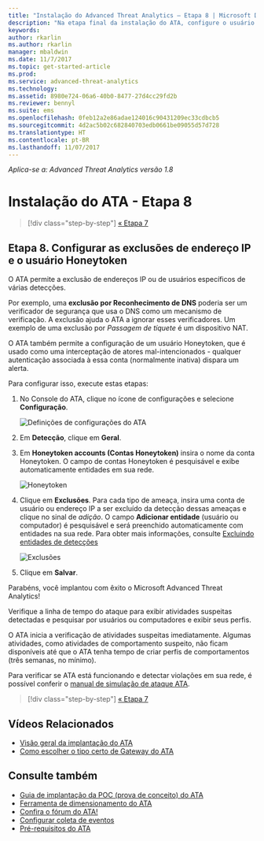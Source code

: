 ```yaml
---
title: "Instalação do Advanced Threat Analytics – Etapa 8 | Microsoft Docs"
description: "Na etapa final da instalação do ATA, configure o usuário Honeytoken."
keywords: 
author: rkarlin
ms.author: rkarlin
manager: mbaldwin
ms.date: 11/7/2017
ms.topic: get-started-article
ms.prod: 
ms.service: advanced-threat-analytics
ms.technology: 
ms.assetid: 8980e724-06a6-40b0-8477-27d4cc29fd2b
ms.reviewer: bennyl
ms.suite: ems
ms.openlocfilehash: 0feb12a2e86adae124016c90431209ec33cdbcb5
ms.sourcegitcommit: 4d2ac5b02c682840703edb0661be09055d57d728
ms.translationtype: HT
ms.contentlocale: pt-BR
ms.lasthandoff: 11/07/2017
---
```

*Aplica-se a: Advanced Threat Analytics versão 1.8*



# <a name="install-ata---step-8"></a>Instalação do ATA - Etapa 8

>[!div class="step-by-step"]
[« Etapa 7](vpn-integration-install-step.md)

## <a name="step-8-configure-ip-address-exclusions-and-honeytoken-user"></a>Etapa 8. Configurar as exclusões de endereço IP e o usuário Honeytoken
O ATA permite a exclusão de endereços IP ou de usuários específicos de várias detecções. 

Por exemplo, uma **exclusão por Reconhecimento de DNS** poderia ser um verificador de segurança que usa o DNS como um mecanismo de verificação. A exclusão ajuda o ATA a ignorar esses verificadores. Um exemplo de uma exclusão por *Passagem de tíquete* é um dispositivo NAT.    

O ATA também permite a configuração de um usuário Honeytoken, que é usado como uma interceptação de atores mal-intencionados - qualquer autenticação associada à essa conta (normalmente inativa) dispara um alerta.

Para configurar isso, execute estas etapas:

1.  No Console do ATA, clique no ícone de configurações e selecione **Configuração**.

    ![Definições de configurações do ATA](media/ATA-config-icon.png)

2.  Em **Detecção**, clique em **Geral**.

2. Em **Honeytoken accounts (Contas Honeytoken)** insira o nome da conta Honeytoken. O campo de contas Honeytoken é pesquisável e exibe automaticamente entidades em sua rede.

   ![Honeytoken](media/honeytoken.png)

3. Clique em **Exclusões**. Para cada tipo de ameaça, insira uma conta de usuário ou endereço IP a ser excluído da detecção dessas ameaças e clique no sinal de *adição*. O campo **Adicionar entidade** (usuário ou computador) é pesquisável e será preenchido automaticamente com entidades na sua rede. Para obter mais informações, consulte [Excluindo entidades de detecções](excluding-entities-from-detections.md)

   ![Exclusões](media/exclusions.png)

4.  Clique em **Salvar**.


Parabéns, você implantou com êxito o Microsoft Advanced Threat Analytics!

Verifique a linha de tempo do ataque para exibir atividades suspeitas detectadas e pesquisar por usuários ou computadores e exibir seus perfis.

O ATA inicia a verificação de atividades suspeitas imediatamente. Algumas atividades, como atividades de comportamento suspeito, não ficam disponíveis até que o ATA tenha tempo de criar perfis de comportamentos (três semanas, no mínimo).

Para verificar se ATA está funcionando e detectar violações em sua rede, é possível conferir o [manual de simulação de ataque ATA](https://docs.microsoft.com/enterprise-mobility-security/solutions/ata-attack-simulation-playbook).


>[!div class="step-by-step"]
[« Etapa 7](vpn-integration-install-step.md)



## <a name="related-videos"></a>Vídeos Relacionados
- [Visão geral da implantação do ATA](https://channel9.msdn.com/Shows/Microsoft-Security/Overview-of-ATA-Deployment-in-10-Minutes)
- [Como escolher o tipo certo de Gateway do ATA](https://channel9.msdn.com/Shows/Microsoft-Security/ATA-Deployment-Choose-the-Right-Gateway-Type)


## <a name="see-also"></a>Consulte também
- [Guia de implantação da POC (prova de conceito) do ATA](http://aka.ms/atapoc)
- [Ferramenta de dimensionamento do ATA](http://aka.ms/atasizingtool)
- [Confira o fórum do ATA!](https://social.technet.microsoft.com/Forums/security/home?forum=mata)
- [Configurar coleta de eventos](configure-event-collection.md)
- [Pré-requisitos do ATA](ata-prerequisites.md)

